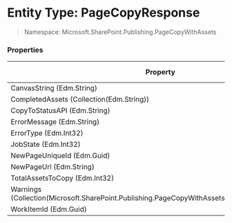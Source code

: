 # Entity Type: PageCopyResponse

> Namespace: Microsoft.SharePoint.Publishing.PageCopyWithAssets

### Properties

Property | SPO | SP 2019 | SP 2016 | SP 2013
----------|:---:|:-------:|:-------:|:-------:
CanvasString (Edm.String) | ✅ | ❌ | ❌ | ❌
CompletedAssets (Collection(Edm.String)) | ✅ | ❌ | ❌ | ❌
CopyToStatusAPI (Edm.String) | ✅ | ❌ | ❌ | ❌
ErrorMessage (Edm.String) | ✅ | ❌ | ❌ | ❌
ErrorType (Edm.Int32) | ✅ | ❌ | ❌ | ❌
JobState (Edm.Int32) | ✅ | ❌ | ❌ | ❌
NewPageUniqueId (Edm.Guid) | ✅ | ❌ | ❌ | ❌
NewPageUrl (Edm.String) | ✅ | ❌ | ❌ | ❌
TotalAssetsToCopy (Edm.Int32) | ✅ | ❌ | ❌ | ❌
Warnings (Collection(Microsoft.SharePoint.Publishing.PageCopyWithAssets.PageDeepCopyWarning)) | ✅ | ❌ | ❌ | ❌
WorkItemId (Edm.Guid) | ✅ | ❌ | ❌ | ❌
